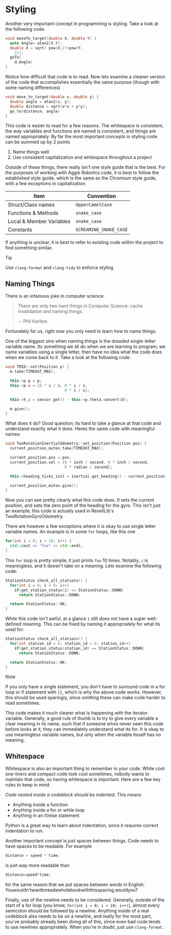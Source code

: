 # Styling

Another very important concept in programming is styling. Take a look at the following code.

```cpp
void moveTo_target(double X, double Y) {
  auto Angle= atan2(X,Y);
  double d = sqrt( pow(X,2)+pow(Y, 
    2));
  goTo(
    d,Angle)
}
```

Notice how difficult that code is to read. Now lets examine a cleaner version of the code that accomplishes essentially the same purpose (though with some naming differences)

```cpp
void move_to_target(double x, double y) {
  double angle = atan2(x, y);
  double distance = sqrt(x*x + y*y);
  go_to(distance, angle)
}
```

This code is easier to read for a few reasons. The whitespace is consistent, the way variables and functions are named is consistent, and things are named appropriately. By far the most important concepts in styling code can be summed up by 2 points

1. Name things well
2. Use consistent capitalization and whitespace throughout a project

Outside of these things, there really isn't one style guide that is the best. For the purposes of working with Aggie Robotics code, it is best to follow the established style guide, which is the same as the Chromium style guide, with a few exceptions in capitalization:

| Item                     | Convention             |
| ------------------------ | ---------------------- |
| Struct/Class names       | `UpperCamelCase`       |
| Functions & Methods      | `snake_case`           |
| Local & Member Variables | `snake_case`           |
| Constants                | `SCREAMING_SNAKE_CASE` |

If anything is unclear, it is best to refer to existing code within the project to find something similar.

> [!TIP]
> Use `clang-format` and `clang-tidy` to enforce styling


## Naming Things

There is an infamous joke in computer science:

> There are only two hard things in Computer Science: cache invalidation and naming things.
>
> -- Phil Karlton

Fortunately for us, right now you only need to learn how to name things. 

One of the biggest sins when naming things is the dreaded single-letter variable name. Its something we all do when we are learning to program; we name variables using a single letter, then have no idea what the code does when we come back to it. Take a look at the following code:

```cpp
void TRIO::set(Position p) {
  m.take(TIMEOUT_MAX);

  this->p.p = p;
  this->p.v = {0 * i / s, 0 * i / s,
                          0 * i / s};

  this->h_i = sensor.get() - this->p.theta.convert(d);

  m.give();
}
```

What does it do? Good question; its hard to take a glance at that code and understand exactly what it does. Heres the same code with meaningful names:

```cpp
void TwoRotationInertialOdometry::set_position(Position pos) {
  current_position_mutex.take(TIMEOUT_MAX);

  current_position.pos = pos;
  current_position.vel = {0 * inch / second, 0 * inch / second,
                          0 * radian / second};

  this->heading_ticks_init = inertial.get_heading() - current_position.pos.theta.convert(degree);

  current_position_mutex.give();
}
```

Now you can see pretty clearly what this code does. It sets the current position, and sets the zero point of the heading for the gyro. This isn't just an example; this code is actually used in ReveilLib's TwoRotationGyroOdometry.

There are however a few exceptions where it is okay to use single letter variable names. An example is in some `for` loops, like this one

```cpp
for(int i = 0; i < 10; i++) {
  std::cout << "foo" << std::endl;
}
```

This `for` loop is pretty simple; it just prints `foo` 10 times. Notably, `i` is meaningless, and it doesn't take on a meaning. Lets examine the following code:

```cpp
StationStatus check_all_stations() {
  for(int i = 0; i < 8; i++)
    if(get_station_status(i) == StationStatus::DOWN)
      return StationStatus::DOWN;

  return StationStatus::OK;
}
```

While this code isn't awful, at a glance `i` still does not have a super well-defined meaning. This can be fixed by naming it appropriately for what its used for:

```cpp
StationStatus check_all_stations() {
  for(int station_id = 0; station_id < 8; station_id++)
    if(get_station_status(station_id) == StationStatus::DOWN)
      return StationStatus::DOWN;

  return StationStatus::OK;
}
```

> [!Note]
> If you only have a single statement, you don't have to surround code in a for loop or if statement with `{}`, which is why the above code works. However, this should be used sparingly,
> since omitting these can make code harder to read sometimes.

This code makes it much clearer what is happening with the iterator variable. Generally, a good rule of thumb is to try to give every variable a clear meaning in its name, such that if someone whos never seen this code before looks at it, they can immediately understand what its for. It is okay to use meaningless variable names, but only when the variable itsself has no meaning.

## Whitespace

Whitespace is also an important thing to remember in your code. While cool one-liners and compact code look cool sometimes, nobody wants to maintain that code, so having whitespace is important. Here are a few key rules to keep in mind:

*Code nested inside a codeblock should be indented.* This means
- Anything inside a function
- Anything inside a for or while loop
- Anything in an if/else statement

Python is a great way to learn about indentation, since it requires correct indentation to run.

Another important concept is just spaces between things. Code needs to have spaces to be readable. For example

```cpp
distance = speed * time;
```

is just way more readable than

```cpp
distance=speed*time;
```

for the same reason that we put spaces between words in English. Youwouldn'twanttoreadawholebookwiththisspacing,wouldyou?

Finally, use of the newline needs to be considered. Generally, outside of the start of a for loop (you know, `for(int i = 0; i < 10; i++)`), almost every semicolon should be followed by a newline. Anything inside of a real codeblock also needs to be on a newline, and really for the most part, you've probably already been doing all of this, since even bad code tends to use newlines appropriately. When you're in doubt, just use `clang-format`.

